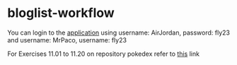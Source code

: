 # bloglist-workflow
You can login to the [application](https://bloglist-pipeline.herokuapp.com/) using username: AirJordan, password: fly23 and username: MrPaco, username: fly23

For Exercises 11.01 to 11.20 on repository pokedex refer to [this](https://github.com/PacoZG/full-stack-open-pokedex) link